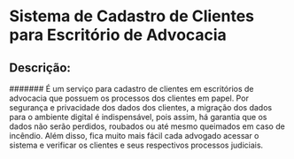 # **Sistema de Cadastro de Clientes para Escritório de Advocacia**

## Descrição:

  ####### É um serviço para cadastro de clientes em escritórios de advocacia que possuem os processos dos clientes em papel. Por segurança e privacidade dos dados dos clientes, a migração dos dados para o ambiente digital é indispensável, pois assim, há garantia que os dados não serão perdidos, roubados ou até mesmo queimados em caso de incêndio. Além disso, fica muito mais fácil cada advogado acessar o sistema e verificar os clientes e seus respectivos processos judiciais.
 
 
